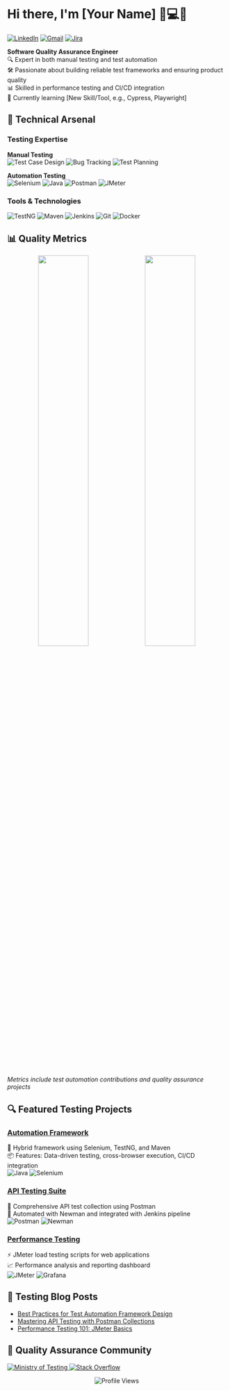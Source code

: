 # Hi there, I'm [Your Name] 👨💻🧪

[![LinkedIn](https://img.shields.io/badge/LinkedIn-%230077B5.svg?style=for-the-badge&logo=linkedin&logoColor=white)](https://linkedin.com/in/your-profile)
[![Gmail](https://img.shields.io/badge/Gmail-D14836?style=for-the-badge&logo=gmail&logoColor=white)](mailto:your.email@gmail.com)
[![Jira](https://img.shields.io/badge/Jira-0052CC?style=for-the-badge&logo=Jira&logoColor=white)](https://your-jira-profile)

**Software Quality Assurance Engineer**  
🔍 Expert in both manual testing and test automation  
🛠️ Passionate about building reliable test frameworks and ensuring product quality  
📊 Skilled in performance testing and CI/CD integration  
🌱 Currently learning [New Skill/Tool, e.g., Cypress, Playwright]

## 🧰 Technical Arsenal

### Testing Expertise
**Manual Testing**  
![Test Case Design](https://img.shields.io/badge/Test_Case_Design-008000?style=flat-square)
![Bug Tracking](https://img.shields.io/badge/Bug_Tracking-FF0000?style=flat-square)
![Test Planning](https://img.shields.io/badge/Test_Planning-007ACC?style=flat-square)

**Automation Testing**  
![Selenium](https://img.shields.io/badge/Selenium-43B02A?style=for-the-badge&logo=Selenium&logoColor=white)
![Java](https://img.shields.io/badge/Java-ED8B00?style=for-the-badge&logo=openjdk&logoColor=white)
![Postman](https://img.shields.io/badge/Postman-FF6C37?style=for-the-badge&logo=postman&logoColor=white)
![JMeter](https://img.shields.io/badge/JMeter-D22128?style=for-the-badge&logo=Apache&logoColor=white)

### Tools & Technologies
![TestNG](https://img.shields.io/badge/TestNG-323330?style=for-the-badge)
![Maven](https://img.shields.io/badge/Maven-C71A36?style=for-the-badge&logo=ApacheMaven&logoColor=white)
![Jenkins](https://img.shields.io/badge/Jenkins-D24939?style=for-the-badge&logo=Jenkins&logoColor=white)
![Git](https://img.shields.io/badge/Git-F05032?style=for-the-badge&logo=git&logoColor=white)
![Docker](https://img.shields.io/badge/Docker-2496ED?style=for-the-badge&logo=docker&logoColor=white)

## 📊 Quality Metrics

<p align="center">
  <img width="48%" src="https://github-readme-stats.vercel.app/api?username=yourusername&show_icons=true&theme=dark&title_color=43B02A&icon_color=43B02A" />
  <img width="48%" src="https://github-readme-streak-stats.herokuapp.com/?user=yourusername&theme=dark&fire=43B02A" />
</p>

*Metrics include test automation contributions and quality assurance projects*

## 🔍 Featured Testing Projects

### [Automation Framework](https://github.com/yourusername/automation-framework)
🔄 Hybrid framework using Selenium, TestNG, and Maven  
📦 Features: Data-driven testing, cross-browser execution, CI/CD integration  
![Java](https://img.shields.io/badge/-Java-ED8B00?logo=openjdk) ![Selenium](https://img.shields.io/badge/-Selenium-43B02A)

### [API Testing Suite](https://github.com/yourusername/api-tests)
🔌 Comprehensive API test collection using Postman  
🚀 Automated with Newman and integrated with Jenkins pipeline  
![Postman](https://img.shields.io/badge/-Postman-FF6C37) ![Newman](https://img.shields.io/badge/-Newman-7D4698)

### [Performance Testing](https://github.com/yourusername/load-tests)
⚡ JMeter load testing scripts for web applications  
📈 Performance analysis and reporting dashboard  
![JMeter](https://img.shields.io/badge/-JMeter-D22128) ![Grafana](https://img.shields.io/badge/-Grafana-F46800)

## 📝 Testing Blog Posts
<!-- BLOG-POST-LIST:START -->
- [Best Practices for Test Automation Framework Design](https://your-blog.com/framework-design)
- [Mastering API Testing with Postman Collections](https://your-blog.com/api-testing)
- [Performance Testing 101: JMeter Basics](https://your-blog.com/jmeter-basics)
<!-- BLOG-POST-LIST:END -->

## 🤝 Quality Assurance Community

<p align="left">
  <a href="https://www.ministryoftesting.com/yourprofile">
    <img src="https://img.shields.io/badge/Ministry_of_Testing-00823A?style=for-the-badge" alt="Ministry of Testing"/>
  </a>
  <a href="https://stackoverflow.com/users/yourprofile">
    <img src="https://img.shields.io/badge/Stack_Overflow-F58025?style=for-the-badge&logo=stackoverflow&logoColor=white" alt="Stack Overflow"/>
  </a>
</p>

<p align="center">
  <img src="https://komarev.com/ghpvc/?username=yourusername&label=Quality%20Inspections&color=43B02A&style=flat" alt="Profile Views" />
</p>
